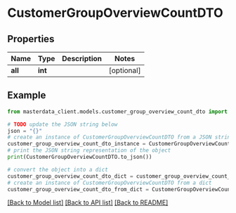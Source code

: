 # CustomerGroupOverviewCountDTO


## Properties

Name | Type | Description | Notes
------------ | ------------- | ------------- | -------------
**all** | **int** |  | [optional] 

## Example

```python
from masterdata_client.models.customer_group_overview_count_dto import CustomerGroupOverviewCountDTO

# TODO update the JSON string below
json = "{}"
# create an instance of CustomerGroupOverviewCountDTO from a JSON string
customer_group_overview_count_dto_instance = CustomerGroupOverviewCountDTO.from_json(json)
# print the JSON string representation of the object
print(CustomerGroupOverviewCountDTO.to_json())

# convert the object into a dict
customer_group_overview_count_dto_dict = customer_group_overview_count_dto_instance.to_dict()
# create an instance of CustomerGroupOverviewCountDTO from a dict
customer_group_overview_count_dto_from_dict = CustomerGroupOverviewCountDTO.from_dict(customer_group_overview_count_dto_dict)
```
[[Back to Model list]](../README.md#documentation-for-models) [[Back to API list]](../README.md#documentation-for-api-endpoints) [[Back to README]](../README.md)


